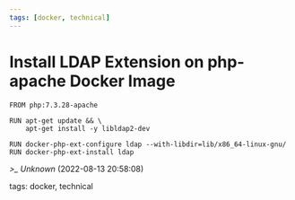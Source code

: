 ```yaml
---
tags: [docker, technical]
---
```


# Install LDAP Extension on php-apache Docker Image

```  
FROM php:7.3.28-apache

RUN apt-get update && \  
    apt-get install -y libldap2-dev

RUN docker-php-ext-configure ldap --with-libdir=lib/x86_64-linux-gnu/  
RUN docker-php-ext-install ldap  
```

*>_ Unknown* (2022-08-13 20:58:08)

tags: docker, technical

